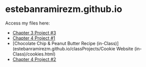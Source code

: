 # estebanramirezm.github.io
Access my files here:
* [Chapter 3 Project #3](https://estebanramirezm.github.io/chapter3/project3/default.html)
* [Chapter 4 Project #1](https://estebanramirezm.github.io/chapter04/project1/ch04-proj01.html)
* [Chocolate Chip & Peanut Butter Recipe (in-Class)](estebanramirezm.github.io/classProjects/Cookie Website (in-Class)/cookies.html)
* [Chapter 4 Project #2](https://estebanramirezm.github.io/chapter04/project2/ch04-proj02.html)
